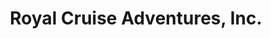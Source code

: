 ---
title: "Royal Cruise Adventures, Inc."
url: /golden/royal-cruise-adventures-inc/
shop: travel agency
---